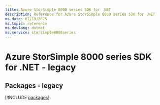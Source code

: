 ```yaml
---
title: Azure StorSimple 8000 series SDK for .NET
description: Reference for Azure StorSimple 8000 series SDK for .NET
ms.date: 07/10/2025
ms.topic: reference
ms.devlang: dotnet
ms.service: storsimple8000series
---
```

# Azure StorSimple 8000 series SDK for .NET - legacy
## Packages - legacy
[!INCLUDE [packages](storsimple-8000-series-index.md)]
